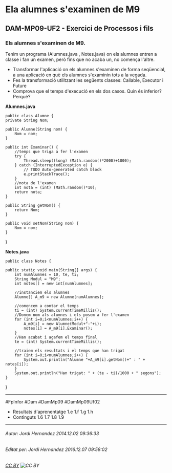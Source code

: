 # Ela alumnes s'examinen de M9
## DAM-MP09-UF2 - Exercici de Processos i fils
### Els alumnes s'examinen de M9.
Tenim un programa (Alumnes.java , Notes.java) on els alumnes entren a classe i fan un examen, però fins que no acaba un, no comença l'altre.

-  Transformar l'aplicació on els alumnes s'examinen de forma seqüencial, a una aplicació en què els alumnes s'examinin tots a la vegada.
-  Fes la transformació utilitzant les següents classes: Callable, Executor i Future
-  Comprova que el temps d'execució en els dos casos. Quin és inferior? Perquè?


**Alumnes.java**

    public class Alumne {
	private String Nom;
		
	public Alumne(String nom) {
		Nom = nom;
	}

	public int Examinar() {
		//temps que triga a fer l'examen
		try {
			Thread.sleep((long) (Math.random()*2000)+1000);
		} catch (InterruptedException e) {
			// TODO Auto-generated catch block
			e.printStackTrace();
		}
		//nota de l'examen
		int nota = (int) (Math.random()*10);
		return nota;
	}

	public String getNom() {
		return Nom;
	}

	public void setNom(String nom) {
		Nom = nom;
	}
}

**Notes.java**

    public class Notes {

	public static void main(String[] args) {
		int numAlumnes = 10, te, ti;
		String Modul = "M9";
		int notes[] = new int[numAlumnes];
		
		//instanciem els alumnes
		Alumne[] A_m9 = new Alumne[numAlumnes];
		
		//comencem a contar el temps
		ti = (int) System.currentTimeMillis();
		//Donem nom als alumnes i els posem a fer l'examen
		for (int i=0;i<numAlumnes;i++) {
			A_m9[i] = new Alumne(Modul+"-"+i);
			notes[i] = A_m9[i].Examinar();
		}
		//Han acabat i agafem el temps final
		te = (int) System.currentTimeMillis();
		
		//traiem els resultats i el temps que han trigat
		for (int i=0;i<numAlumnes;i++) {
			System.out.println("Alumne "+A_m9[i].getNom()+" : " + notes[i]);
		}
		System.out.println("Han trigat: " + (te - ti)/1000 + " segons");
	}
}

---

#FpInfor #Dam #DamMp09 #DamMp09Uf02

* Resultats d'aprenentatge 1.e 1.f 1.g 1.h
* Continguts 1.6 1.7 1.8 1.9
---

###### Autor: Jordi Hernandez 2014.12.02 09:36:33
###### Editat per: Jordi Hernandez 2016.12.07 09:58:02
###### [CC BY](https://creativecommons.org/licenses/by/4.0/) ![CC BY](https://licensebuttons.net/l/by/3.0/80x15.png)
